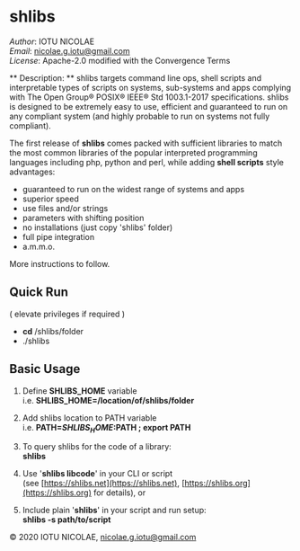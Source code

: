 # shlibs

_Author_: IOTU NICOLAE<br>
_Email_: nicolae.g.iotu@gmail.com<br>
_License_: Apache-2.0 modified with the Convergence Terms


** Description: ** 
shlibs targets command line ops, shell scripts and interpretable types of 
scripts on systems, sub-systems and apps complying with The Open Group® 
POSIX® IEEE® Std 1003.1-2017 specifications. shlibs is designed to be 
extremely easy to use, efficient and guaranteed to run on any compliant 
system (and highly probable to run on systems not fully compliant). 

The first release of **shlibs** comes packed with sufficient libraries 
to match the most common libraries of the popular interpreted programming 
languages including php, python and perl, while adding **shell scripts** 
style advantages: 
* guaranteed to run on the widest range of systems and apps
* superior speed
* use files and/or strings
* parameters with shifting position
* no installations (just copy 'shlibs' folder)
* full pipe integration
* a.m.m.o.

More instructions to follow.


## Quick Run
( elevate privileges if required )
* **cd** /shlibs/folder
* ./shlibs 


## Basic Usage
1. Define **SHLIBS_HOME** variable<br>
	i.e. **SHLIBS_HOME=/location/of/shlibs/folder**

2. Add shlibs location to PATH variable<br>
	i.e. **PATH=$SHLIBS_HOME:$PATH ; export PATH**

3. To query shlibs for the code of a library:<br>
	**shlibs**

4. Use '**shlibs libcode**' in your CLI or script<br>
	(see [https://shlibs.net](https://shlibs.net), 
	[https://shlibs.org](https://shlibs.org) for details), or

5. Include plain '**shlibs**' in your script and run setup:<br>
	**shlibs -s path/to/script**


&copy; 2020 IOTU NICOLAE, nicolae.g.iotu@gmail.com 